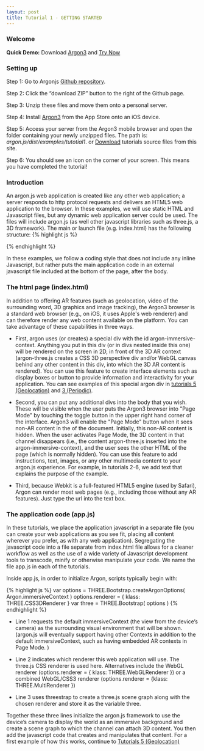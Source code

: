 ```yaml
---
layout: post
title: Tutorial 1 - GETTING STARTED
---
```


### Welcome
**Quick Demo:**
Download [Argon3](https://itunes.apple.com/us/app/argon3/id944297993?ls=1&mt=8) and [Try Now](/code/tutorial1)

### Setting up

Step 1: Go to Argonjs [Github repository](https://github.com/argonjs/argon.js).

Step 2: Click the “download ZIP” button to the right of the Github page.

Step 3: Unzip these files and move them onto a personal server.

Step 4: Install [Argon3](https://itunes.apple.com/us/app/argon3/id944297993?ls=1&mt=8)  from the App Store onto an iOS device.

Step 5: Access your server from the Argon3 mobile browser and open the folder containing your newly unzipped files. The path is: *argon.js/dist/examples/tutotial1*. or <a href="{{ site.baseurl }}/argon-tutorials.zip">Download</a> tutorials source files from this site.

Step 6: You should see an icon on the corner of your screen. This means you have completed the tutorial!

### Introduction

An argon.js web application is created like any other web application; a server responds to http protocol requests and delivers an HTML5 web application to the browser. In these examples, we will use static HTML and Javascript files, but any dynamic web application server could be used. The files will include argon.js (as well other javascript libraries such as three.js, a 3D framework). The main or launch file (e.g. index.html) has the following structure:
{% highlight js %}
<!doctype html>
</html>
<meta charset="utf-8">
<meta name="viewport" content="width=device-width, user-scalable=no, minimum-scale=1.0, maximum-scale=1.0">

<!--three.js, a 3D Scene graph for the web-->
<script src="../../js/three.js"></script>

<!--threestrap.js is a bootstrapping library that makes three.js easier to work with.  Argon-three.js requires it-->
<script src="../../js/threestrap.js"></script>

<!--The argon library support for integration of three.js and argon.js-->
<script src="../../build/argon.js"></script>
<script src="../../build/argon-three.js"></script>

<!-- One or more style sheets for styling the elements in the body -->
<link rel="stylesheet" type="text/css" href="style.css">

<body>
    <div id="argon-immersive-context">
         <!--any html for interface elements etc. that will appear on the screen in AR mode-->
    </div>
    <div>
        <!--one or more divs that you want to appear in "page mode" described below-->
    </div>
</body>

<!--application javascript code-->
<script src="../app.js"></script>

</html>

{% endhighlight %}

In these examples, we follow a coding style that does not include any inline Javascript, but rather puts the main application code in an external javascript file included at the bottom of the page, after the body.

### The html page (index.html)

In addition to offering AR features (such as geolocation, video of the surrounding word, 3D graphics and image tracking), the Argon3 browser is a standard web browser (e.g., on iOS, it uses Apple's web renderer) and can therefore render any web content available on the platform. You can take advantage of these capabilities in three ways.

* First, argon uses (or creates) a special div with the id argon-immersive-context. Anything you put in this div (or in divs nested inside this one) will be rendered on the screen in 2D, in front of the 3D AR context (argon-three.js creates a CSS 3D perspective div and/or WebGL canvas behind any other content in this div, into which the 3D AR content is rendered). You can use this feature to create interface elements such as display boxes or button to provide information and interactivity for your application. You can see examples of this special argon div in [tutorials 5 (Geolocation)](/2016/03/01/Tutorial5) and [3 (Periodic)](/2016/03/01/Tutorial3).

* Second, you can put any additional divs into the body that you wish. These will be visible when the user puts the Argon3 browser into "Page Mode" by touching the toggle button in the upper right hand corner of the interface. Argon3 will enable the "Page Mode" button when it sees non-AR content in the <body></body> of the document. Initially, this non-AR content is hidden. When the user activates Page Mode, the 3D content in that channel disappears (i.e., the content argon-three.js inserted into the argon-immersive-context), and the user sees the other HTML of the page (which is normally hidden). You can use this feature to add instructions, text, images, or any other multimedia content to your argon.js experience. For example, in tutorials 2-6, we add text that explains the purpose of the example.

* Third, because Webkit is a full-featured HTML5 engine (used by Safari), Argon can render most web pages (e.g., including those without any AR features). Just type the url into the text box.

### The application code (app.js)
In these tutorials, we place the application javascript in a separate file (you can create your web applications as you see fit, placing all content wherever you prefer, as with any web application). Segregating the javascript code into a file separate from index.html file allows for a cleaner workflow as well as the use of a wide variety of Javascript development tools to transcode, minify or otherwise manipulate your code. We name the file app.js in each of the tutorials.

Inside app.js, in order to initialize Argon, scripts typically begin with:

{% highlight js %}
var options = THREE.Bootstrap.createArgonOptions( Argon.immersiveContext )
options.renderer = { klass: THREE.CSS3DRenderer }
var three = THREE.Bootstrap( options )
{% endhighlight %}

* Line 1 requests the default immersiveContext (the view from the device’s camera) as the surrounding visual environment that will be shown. (argon.js will eventually support having other Contexts in addition to the default immersiveContext, such as having embedded AR contexts in Page Mode. )

* Line 2 indicates which renderer this web application will use. The three.js CSS renderer is used here. Alternatives include the WebGL renderer (options.renderer = { klass: THREE.WebGLRenderer }) or a combined WebGL/CSS3 renderer (options.renderer = {klass: THREE.MultiRenderer })

* Line 3 uses threestrap to create a three.js scene graph along with the chosen renderer and store it as the variable three.

Together these three lines initialize the argon.js framework to use the device’s camera to display the world as an immersive background and create a scene graph to which the channel can attach 3D content.  You then add the javascript code that creates and manipulates that content. For a first example of how this works, continue to [Tutorials 5 (Geolocation)](/tutorials/tutorial5)
